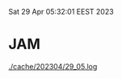 Sat 29 Apr 05:32:01 EEST 2023
# JAM
<a href='./cache/202304/29_05.log'>./cache/202304/29_05.log</a>
